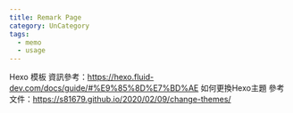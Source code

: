 ```yaml
---
title: Remark Page
category: UnCategory
tags:
  - memo
  - usage
---
```


Hexo 模板 資訊參考：https://hexo.fluid-dev.com/docs/guide/#%E9%85%8D%E7%BD%AE
如何更換Hexo主題 參考文件：https://s81679.github.io/2020/02/09/change-themes/

